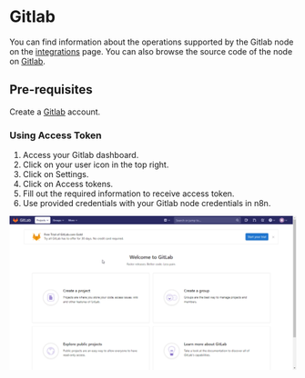 # Gitlab

You can find information about the operations supported by the Gitlab node on the [integrations](https://n8n.io/integrations/n8n-nodes-base.gitlab) page. You can also browse the source code of the node on [Gitlab](https://github.com/n8n-io/n8n/tree/master/packages/nodes-base/nodes/Gitlab).

## Pre-requisites

Create a [Gitlab](https://gitlab.com/) account.

### Using Access Token

1. Access your Gitlab dashboard.
2. Click on your user icon in the top right.
3. Click on Settings.
4. Click on Access tokens.
5. Fill out the required information to receive access token.
6. Use provided credentials with your Gitlab node credentials in n8n.

![Getting Gitlab credentials](./using-access-token.gif)
